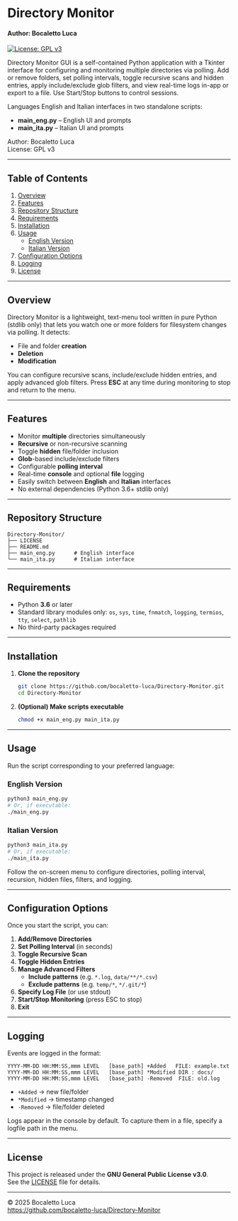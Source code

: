 # Directory Monitor
#### Author: Bocaletto Luca

[![License: GPL v3](https://img.shields.io/badge/License-GPLv3-blue.svg)](LICENSE)

Directory Monitor GUI is a self-contained Python application with a Tkinter interface for configuring and monitoring multiple directories via polling. Add or remove folders, set polling intervals, toggle recursive scans and hidden entries, apply include/exclude glob filters, and view real-time logs in-app or export to a file. Use Start/Stop buttons to control sessions.

Languages English and Italian interfaces in two standalone scripts:

- **main_eng.py** – English UI and prompts  
- **main_ita.py** – Italian UI and prompts  

Author: Bocaletto Luca  
License: GPL v3  

---

## Table of Contents

1. [Overview](#overview)  
2. [Features](#features)  
3. [Repository Structure](#repository-structure)  
4. [Requirements](#requirements)  
5. [Installation](#installation)  
6. [Usage](#usage)  
   - [English Version](#english-version)  
   - [Italian Version](#italian-version)  
7. [Configuration Options](#configuration-options)  
8. [Logging](#logging)  
9. [License](#license)  

---

## Overview

Directory Monitor is a lightweight, text-menu tool written in pure Python (stdlib only) that lets you watch one or more folders for filesystem changes via polling. It detects:

- File and folder **creation**  
- **Deletion**  
- **Modification**  

You can configure recursive scans, include/exclude hidden entries, and apply advanced glob filters. Press **ESC** at any time during monitoring to stop and return to the menu.

---

## Features

- Monitor **multiple** directories simultaneously  
- **Recursive** or non-recursive scanning  
- Toggle **hidden** file/folder inclusion  
- **Glob**-based include/exclude filters  
- Configurable **polling interval**  
- Real-time **console** and optional **file** logging  
- Easily switch between **English** and **Italian** interfaces  
- No external dependencies (Python 3.6+ stdlib only)  

---

## Repository Structure

```text
Directory-Monitor/
├── LICENSE
├── README.md
├── main_eng.py      # English interface
└── main_ita.py      # Italian interface
```

---

## Requirements

- Python **3.6** or later  
- Standard library modules only: `os`, `sys`, `time`, `fnmatch`, `logging`, `termios`, `tty`, `select`, `pathlib`  
- No third-party packages required  

---

## Installation

1. **Clone the repository**  
   ```bash
   git clone https://github.com/bocaletto-luca/Directory-Monitor.git
   cd Directory-Monitor
   ```

2. **(Optional) Make scripts executable**  
   ```bash
   chmod +x main_eng.py main_ita.py
   ```

---

## Usage

Run the script corresponding to your preferred language:

### English Version

```bash
python3 main_eng.py
# Or, if executable:
./main_eng.py
```

### Italian Version

```bash
python3 main_ita.py
# Or, if executable:
./main_ita.py
```

Follow the on-screen menu to configure directories, polling interval, recursion, hidden files, filters, and logging.

---

## Configuration Options

Once you start the script, you can:

1. **Add/Remove Directories**  
2. **Set Polling Interval** (in seconds)  
3. **Toggle Recursive Scan**  
4. **Toggle Hidden Entries**  
5. **Manage Advanced Filters**  
   - **Include patterns** (e.g. `*.log`, `data/**/*.csv`)  
   - **Exclude patterns** (e.g. `temp/*`, `*/.git/*`)  
6. **Specify Log File** (or use stdout)  
7. **Start/Stop Monitoring** (press ESC to stop)  
8. **Exit**  

---

## Logging

Events are logged in the format:

```
YYYY-MM-DD HH:MM:SS,mmm LEVEL   [base_path] +Added   FILE: example.txt
YYYY-MM-DD HH:MM:SS,mmm LEVEL   [base_path] *Modified DIR : docs/
YYYY-MM-DD HH:MM:SS,mmm LEVEL   [base_path] -Removed  FILE: old.log
```

- `+Added`    → new file/folder  
- `*Modified` → timestamp changed  
- `-Removed`  → file/folder deleted  

Logs appear in the console by default. To capture them in a file, specify a logfile path in the menu.

---

## License

This project is released under the **GNU General Public License v3.0**.  
See the [LICENSE](LICENSE) file for details.  

---

© 2025 Bocaletto Luca  
https://github.com/bocaletto-luca/Directory-Monitor
